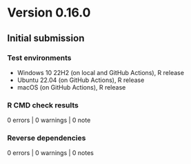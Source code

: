 # Version 0.16.0

## Initial submission

### Test environments

* Windows 10 22H2 (on local and GitHub Actions), R release
* Ubuntu 22.04 (on GitHub Actions), R release
* macOS (on GitHub Actions), R release

### R CMD check results

0 errors | 0 warnings | 0 note

### Reverse dependencies

0 errors | 0 warnings | 0 notes
